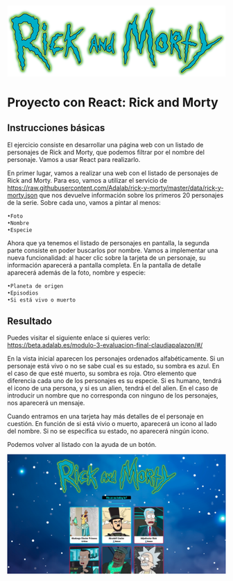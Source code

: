 ![Logo](./src/images/logo.png)

# Proyecto con React: Rick and Morty

## Instrucciones básicas

El ejercicio consiste en desarrollar una página web con un listado de personajes de Rick and Morty, que podemos filtrar por el nombre del personaje. Vamos a usar React para realizarlo.

En primer lugar, vamos a realizar una web con el listado de personajes de Rick and Morty. Para eso, vamos a utilizar el servicio de https://raw.githubusercontent.com/Adalab/rick-y-morty/master/data/rick-y-morty.json que nos devuelve información sobre los primeros 20 personajes de la serie. Sobre cada uno, vamos a pintar al menos:

    •Foto
    •Nombre
    •Especie

Ahora que ya tenemos el listado de personajes en pantalla, la segunda parte consiste en poder buscarlos por nombre.
Vamos a implementar una nueva funcionalidad: al hacer clic sobre la tarjeta de un personaje, su información aparecerá a pantalla completa. En la pantalla de detalle aparecerá además de la foto, nombre y especie:

    •Planeta de origen
    •Episodios
    •Si está vivo o muerto

## Resultado

Puedes visitar el siguiente enlace si quieres verlo: https://beta.adalab.es/modulo-3-evaluacion-final-claudiapalazon/#/

En la vista inicial aparecen los personajes ordenados alfabéticamente. Si un personaje está vivo o no se sabe cual es su estado, su sombra es azul. En el caso de que esté muerto, su sombra es roja. Otro elemento que diferencia cada uno de los personajes es su especie. Si es humano, tendrá el icono de una persona, y si es un alien, tendrá el del alien.
En el caso de introducir un nombre que no corresponda con ninguno de los personajes, nos aparecerá un mensaje.

Cuando entramos en una tarjeta hay más detalles de el personaje en cuestión. En función de si está vivio o muerto, aparecerá un icono al lado del nombre. Si no se especifica su estado, no aparecerá ningún icono.

Podemos volver al listado con la ayuda de un botón.

![Logo](./src/images/result.png)
